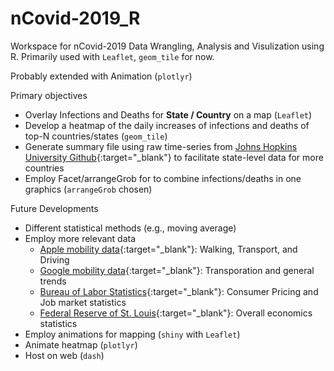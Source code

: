 # nCovid-2019_R

Workspace for nCovid-2019 Data Wrangling, Analysis and Visulization using R.
Primarily used with `Leaflet`, `geom_tile` for now.

Probably extended with Animation (`plotlyr`)

Primary objectives
* Overlay Infections and Deaths for **State / Country** on a map (`Leaflet`)
* Develop a heatmap of the daily increases of infections and deaths of top-N countries/states (`geom_tile`)
* Generate summary file using raw time-series from [Johns Hopkins University Github](https://github.com/CSSEGISandData/COVID-19){:target="_blank"} to facilitate state-level data for more countries
* Employ Facet/arrangeGrob for to combine infections/deaths in one graphics (`arrangeGrob` chosen)

Future Developments
* Different statistical methods (e.g., moving average)
* Employ more relevant data
  * [Apple mobility data](http://apple.com/covid19/mobility){:target="_blank"}: Walking, Transport, and Driving
  * [Google mobility data](https://www.google.com/covid19/mobility/){:target="_blank"}: Transporation and general trends
  * [Bureau of Labor Statistics](https://www.bls.gov/covid19/home.htm){:target="_blank"}: Consumer Pricing and Job market statistics
  * [Federal Reserve of St. Louis](https://research.stlouisfed.org/resources/covid-19/){:target="_blank"}: Overall economics statistics
* Employ animations for mapping (`shiny` with `Leaflet`)
* Animate heatmap (`plotlyr`)
* Host on web (`dash`)

